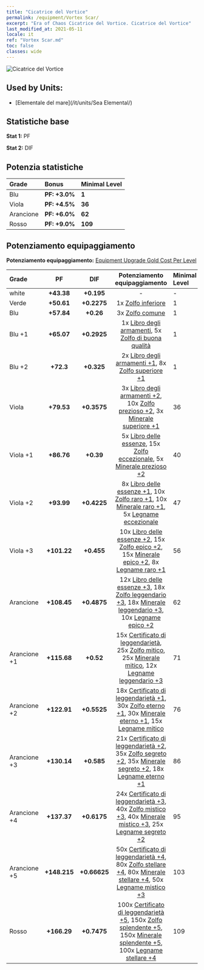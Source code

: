 ```yaml
---
title: "Cicatrice del Vortice"
permalink: /equipment/Vortex Scar/
excerpt: "Era of Chaos Cicatrice del Vortice. Cicatrice del Vortice"
last_modified_at: 2021-05-11
locale: it
ref: "Vortex Scar.md"
toc: false
classes: wide
---
```


  ![Cicatrice del Vortice](/images/e/e_99034.png)

## Used by Units:

* [Elementale del mare](/it/units/Sea Elemental/) 


## Statistiche base
 **Stat 1:** PF

 **Stat 2:** DIF

## Potenzia statistiche

  |     Grade    |   Bonus | Minimal Level | 
  |:-------------|:--------|:--------------| 
  | Blu | **PF: +3.0%** | **1** | 
  | Viola | **PF: +4.5%** | **36** | 
  | Arancione | **PF: +6.0%** | **62** | 
  | Rosso | **PF: +9.0%** | **109** | 


## Potenziamento equipaggiamento
 **Potenziamento equipaggiamento:** [Equipment Upgrade Gold Cost Per Level](/equipment/EquipmentUpgradeCostPerLevel/) 

  |          Grade      | PF | DIF | Potenziamento equipaggiamento | Minimal Level |
  |:--------------------|:---------:|:---------:|:----------------:|:--------------|
  | white | **+43.38** | **+0.195** | - | - |
  | Verde | **+50.61** | **+0.2275** | 1x [Zolfo inferiore](/ItemsIT/mat_3/) | 1 |
  | Blu | **+57.84** | **+0.26** | 3x [Zolfo comune](/ItemsIT/mat_9/) | 1 |
  | Blu +1 | **+65.07** | **+0.2925** | 1x [Libro degli armamenti](/ItemsIT/mat_18/), 5x [Zolfo di buona qualità](/ItemsIT/mat_15/) | 1 |
  | Blu +2 | **+72.3** | **+0.325** | 2x [Libro degli armamenti +1](/ItemsIT/mat_25/), 8x [Zolfo superiore +1](/ItemsIT/mat_22/) | 1 |
  | Viola | **+79.53** | **+0.3575** | 3x [Libro degli armamenti +2](/ItemsIT/mat_32/), 10x [Zolfo prezioso +2](/ItemsIT/mat_29/), 3x [Minerale superiore +1](/ItemsIT/mat_19/) | 36 |
  | Viola +1 | **+86.76** | **+0.39** | 5x [Libro delle essenze](/ItemsIT/mat_39/), 15x [Zolfo eccezionale](/ItemsIT/mat_36/), 5x [Minerale prezioso +2](/ItemsIT/mat_26/) | 40 |
  | Viola +2 | **+93.99** | **+0.4225** | 8x [Libro delle essenze +1](/ItemsIT/mat_46/), 10x [Zolfo raro +1](/ItemsIT/mat_43/), 10x [Minerale raro +1](/ItemsIT/mat_40/), 5x [Legname eccezionale](/ItemsIT/mat_34/) | 47 |
  | Viola +3 | **+101.22** | **+0.455** | 10x [Libro delle essenze +2](/ItemsIT/mat_53/), 15x [Zolfo epico +2](/ItemsIT/mat_50/), 15x [Minerale epico +2](/ItemsIT/mat_47/), 8x [Legname raro +1](/ItemsIT/mat_41/) | 56 |
  | Arancione | **+108.45** | **+0.4875** | 12x [Libro delle essenze +3](/ItemsIT/mat_60/), 18x [Zolfo leggendario +3](/ItemsIT/mat_57/), 18x [Minerale leggendario +3](/ItemsIT/mat_54/), 10x [Legname epico +2](/ItemsIT/mat_48/) | 62 |
  | Arancione +1 | **+115.68** | **+0.52** | 15x [Certificato di leggendarietà](/ItemsIT/mat_67/), 25x [Zolfo mitico](/ItemsIT/mat_64/), 25x [Minerale mitico](/ItemsIT/mat_61/), 12x [Legname leggendario +3](/ItemsIT/mat_55/) | 71 |
  | Arancione +2 | **+122.91** | **+0.5525** | 18x [Certificato di leggendarietà +1](/ItemsIT/mat_74/), 30x [Zolfo eterno +1](/ItemsIT/mat_71/), 30x [Minerale eterno +1](/ItemsIT/mat_68/), 15x [Legname mitico](/ItemsIT/mat_62/) | 76 |
  | Arancione +3 | **+130.14** | **+0.585** | 21x [Certificato di leggendarietà +2](/ItemsIT/mat_81/), 35x [Zolfo segreto +2](/ItemsIT/mat_78/), 35x [Minerale segreto +2](/ItemsIT/mat_75/), 18x [Legname eterno +1](/ItemsIT/mat_69/) | 86 |
  | Arancione +4 | **+137.37** | **+0.6175** | 24x [Certificato di leggendarietà +3](/ItemsIT/mat_88/), 40x [Zolfo mistico +3](/ItemsIT/mat_85/), 40x [Minerale mistico +3](/ItemsIT/mat_82/), 25x [Legname segreto +2](/ItemsIT/mat_76/) | 95 |
  | Arancione +5 | **+148.215** | **+0.66625** | 50x [Certificato di leggendarietà +4](/ItemsIT/mat_95/), 80x [Zolfo stellare +4](/ItemsIT/mat_92/), 80x [Minerale stellare +4](/ItemsIT/mat_89/), 50x [Legname mistico +3](/ItemsIT/mat_83/) | 103 |
  | Rosso | **+166.29** | **+0.7475** | 100x [Certificato di leggendarietà +5](/ItemsIT/mat_102/), 150x [Zolfo splendente +5](/ItemsIT/mat_99/), 150x [Minerale splendente +5](/ItemsIT/mat_96/), 100x [Legname stellare +4](/ItemsIT/mat_90/) | 109 |


